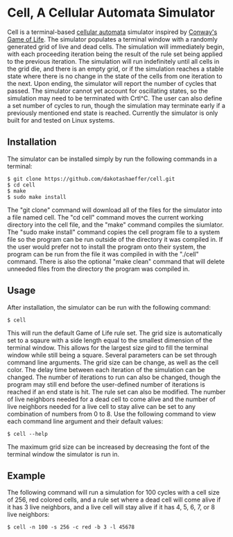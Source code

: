 # Cell, A Cellular Automata Simulator

Cell is a terminal-based [cellular automata](https://en.wikipedia.org/wiki/Cellular_automaton) simulator inspired by [Conway's Game of Life](https://en.wikipedia.org/wiki/Conway%27s_Game_of_Life). The simulator populates a terminal window with a randomly generated grid of live and dead cells. The simulation will immediately begin, with each proceeding iteration being the result of the rule set being applied to the previous iteration. The simulation will run indefinitely until all cells in the grid die, and there is an empty grid, or if the simulation reaches a stable state where there is no change in the state of the cells from one iteration to the next. Upon ending, the simulator will report the number of cycles that passed. The simulator cannot yet account for oscillating states, so the simulation may need to be terminated with Crtl^C. The user can also define a set number of cycles to run, though the simulation may terminate early if a previously mentioned end state is reached.
Currently the simulator is only built for and tested on Linux systems.

## Installation

The simulator can be installed simply by run the following commands in a terminal:
```
$ git clone https://github.com/dakotashaeffer/cell.git
$ cd cell
$ make
$ sudo make install
```
The "git clone" command will download all of the files for the simulator into a file named cell. The "cd cell" command moves the current working directory into the cell file, and the "make" command compiles the siumlator. The "sudo make install" command copies the cell program file to a system file so the program can be run outside of the directory it was compiled in. If the user would prefer not to install the program onto their system, the program can be run from the file it was compiled in with the "./cell" command. There is also the optional "make clean" command that will delete unneeded files from the directory the program was compiled in.

## Usage

After installation, the simulator can be run with the following command:
```
$ cell
```
This will run the default Game of Life rule set. The grid size is automatically set to a sqaure with a side length equal to the smallest dimension of the terminal window. This allows for the largest size gird to fill the terminal window while still being a square. Several parameters can be set through command line arguments. The grid size can be change, as well as the cell color. The delay time between each iteration of the simulation can be changed. The number of iterations to run can also be changed, though the program may still end before the user-defined number of iterations is reached if an end state is hit. The rule set can also be modified. The number of live neighbors needed for a dead cell to come alive and the number of live neighbors needed for a live cell to stay alive can be set to any combination of numbers from 0 to 8. Use the following command to view each command line argument and their default values:
```
$ cell --help
```
The maximum grid size can be increased by decreasing the font of the terminal window the simulator is run in. 

## Example

The following command will run a simulation for 100 cycles with a cell size of 256, red colored cells, and a rule set where a dead cell will come alive if it has 3 live neighbors, and a live cell will stay alive if it has 4, 5, 6, 7, or 8 live neighbors:
```
$ cell -n 100 -s 256 -c red -b 3 -l 45678
```

